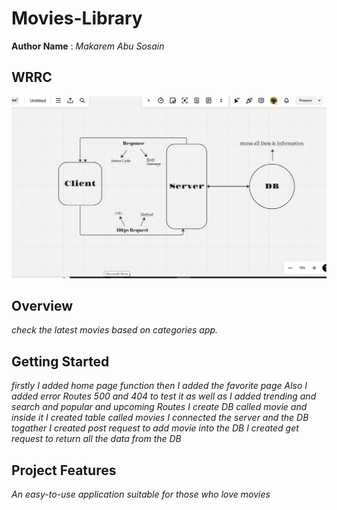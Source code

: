 # Movies-Library 

**Author Name** : *Makarem Abu Sosain*

## WRRC
![WRRC pic](wrrc.jpeg)

## Overview
*check the latest movies based on categories app.*

## Getting Started
*firstly I added home page function*
*then I added the favorite page*
*Also I added error Routes 500 and 404 to test it*
*as well as I added trending and search and popular and upcoming Routes*
*I create DB called movie and inside it I created table called movies*
*I connected the server and the DB togather*
*I created post request to add movie into the DB*
*I created get request to return all the data from the DB*

## Project Features
*An easy-to-use application suitable for those who love movies*